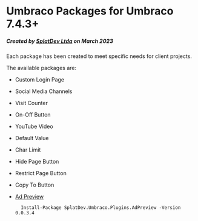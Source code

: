 # Umbraco Packages for Umbraco 7.4.3+

##### Created by [SplatDev Ltda](https://splatdev.com) on March 2023

Each package has been created to meet specific needs for client projects.

The available packages are:

- Custom Login Page
- Social Media Channels
- Visit Counter
- On-Off Button
- YouTube Video
- Default Value
- Char Limit
- Hide Page Button
- Restrict Page Button
- Copy To Button
- [Ad Preview](https://our.umbraco.com/packages/backoffice-extensions/ad-preview/)
	
		Install-Package SplatDev.Umbraco.Plugins.AdPreview -Version 0.0.3.4